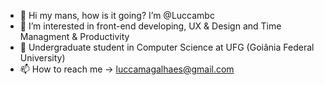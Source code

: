 - 👋 Hi my mans, how is it going? I’m @Luccambc
- 👀 I’m interested in front-end developing, UX & Design and Time Managment & Productivity
- 🌱 Undergraduate student in Computer Science at UFG (Goiânia Federal University)
- 📫 How to reach me -> luccamagalhaes@gmail.com

<!---
Luccambc/Luccambc is a ✨ special ✨ repository because its `README.md` (this file) appears on your GitHub profile.
You can click the Preview link to take a look at your changes.
--->
